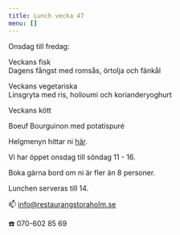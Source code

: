 ```yaml
---
title: Lunch vecka 47
menu: []
---
```

Onsdag till fredag:

Veckans fisk\
Dagens fångst med romsås, örtolja och fänkål

Veckans vegetariska\
Linsgryta med ris, holloumi och korianderyoghurt

Veckans kött

Boeuf Bourguinon med potatispuré

Helgmenyn hittar ni [här](https://www.restaurangstoraholm.se/helg/?i=2).

Vi har öppet onsdag till söndag 11 - 16. 

Boka gärna bord om ni är fler än 8 personer.

Lunchen serveras till 14.[](http://www.bjorlandagard.se)[](http://www.bjorlandagard.se)[](https://www.restaurangstoraholm.se/helg/?i=2)[](https://www.restaurangstoraholm.se/helg/?i=2)

📫 info@restaurangstoraholm.se

☎️ 070-602 85 69